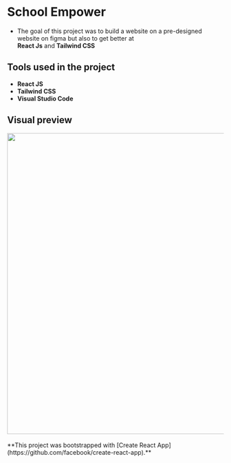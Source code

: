 # School Empower

- The goal of this project was to build a website on a pre-designed website on figma but also to get better at <br/>**React Js** and **Tailwind CSS**



## Tools used in the project
- **React JS**
- **Tailwind CSS**
- **Visual Studio Code**

## Visual preview
<img src="https://github.com/vndrre/school-empower/assets/145542472/f228ab6d-84de-496a-b69b-a6ffec594d80" width="700px" />


<br/>
<br/>
**This project was bootstrapped with [Create React App](https://github.com/facebook/create-react-app).**
